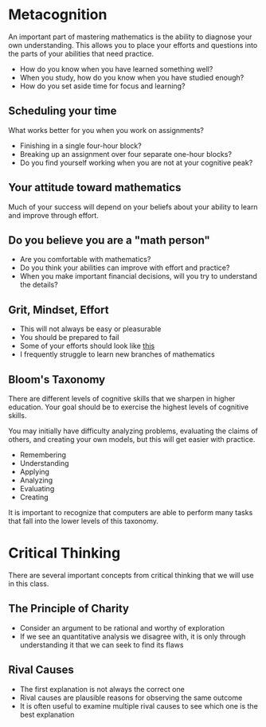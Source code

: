 # Metacognition

An important part of mastering mathematics is the ability to diagnose
your own understanding.  This allows you to place your efforts and
questions into the parts of your abilities that need practice.

- How do you know when you have learned something well?
- When you study, how do you know when you have studied enough?
- How do you set aside time for focus and learning?

## Scheduling your time

What works better for you when you work on assignments?

- Finishing in a single four-hour block?
- Breaking up an assignment over four separate one-hour blocks?
- Do you find yourself working when you are not at your cognitive peak?


## Your attitude toward mathematics

Much of your success will depend on your beliefs about your ability to
learn and improve through effort.

## Do you believe you are a "math person"

- Are you comfortable with mathematics?
- Do you think your abilities can improve with effort and practice?
- When you make important financial decisions, will you try to
    understand the details?

## Grit, Mindset, Effort

- This will not always be easy or pleasurable
- You should be prepared to fail
- Some of your efforts should look like [this](https://t.co/gpISMANVMz)
- I frequently struggle to learn new branches of mathematics


## Bloom's Taxonomy

There are different levels of cognitive skills that we sharpen in higher
education.  Your goal should be to exercise the highest levels of
cognitive skills.

You may initially have difficulty analyzing problems, evaluating the
claims of others, and creating your own models, but this will get easier
with practice.

- Remembering
- Understanding
- Applying
- Analyzing
- Evaluating
- Creating

It is important to recognize that computers are able to perform many
tasks that fall into the lower levels of this taxonomy.

# Critical Thinking

There are several important concepts from critical thinking that we will
use in this class.

## The Principle of Charity

- Consider an argument to be rational and worthy of exploration
- If we see an quantitative analysis we disagree with, it is only through
    understanding it that we can seek to find its flaws

## Rival Causes

- The first explanation is not always the correct one
- Rival causes are plausible reasons for observing the same outcome
- It is often useful to examine multiple rival causes to see which one
    is the best explanation
